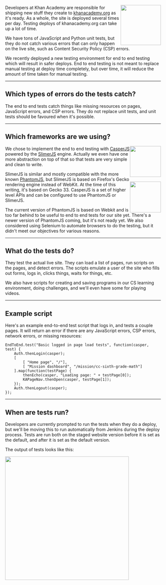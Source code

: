 <img src="https://brianbondy.com/static/img/blogpost_164/KA.png" style="float:right; width:130px">Developers at Khan Academy are responsible for shipping new stuff they create to [khanacademy.org](http://khanacademy.org/) as it's ready.
As a whole, the site is deployed several times per day.  Testing deploys of khanacademy.org can take up a lot of time.

We have tons of JavaScript and Python unit tests, but they do not catch various errors that can only happen on the live site, such as Content Security Policy (CSP) errors.

We recently deployed a new testing environment for end to end testing which will result in safer deploys.
End to end testing is not meant to replace manual testing at deploy time completely, but over time, it will reduce the amount of time taken for manual testing.

---

## Which types of errors do the tests catch?

The end to end tests catch things like missing resources on pages, JavaScript errors, and CSP errors.
They do not replace unit tests, and unit tests should be favoured when it's possible.

---

## Which frameworks are we using?

<div style="float:right">
<img src="https://brianbondy.com/static/img/blogpost_167/slimerjs.png" style="width: 100px; padding-bottom: 15px;"><br>
<img src="https://brianbondy.com/static/img/blogpost_167/casperjs.png" style="width: 100px">
</div>

We chose to implement the end to end testing with [CasperJS](http://casperjs.org/) powered by the [SlimerJS](http://slimerjs.org/) engine.  Actually we even have one more abstraction on top of that so that tests are very simple and clean to write.

SlimerJS is similar and mostly compatible with the more known [PhantomJS](http://phantomjs.org/), but SlimerJS is based on Firefox's Gecko rendering engine instead of WebKit.  At the time of this writing, it's based on Gecko 33.  CasperJS is a set of higher level APIs and can be configured to use PhantomJS or SlimerJS.

The current version of PhantomJS is based on Webkit and is too far behind to be useful to end to end tests for our site yet. There's a newer version of PhantomJS coming, but it's not ready yet.  We also considered using Selenium to automate browsers to do the testing, but it didn't meet our objectives for various reasons.

---

## What do the tests do?

They test the actual live site.  They can load a list of pages, run scripts on the pages, and detect errors.
The scripts emulate a user of the site who fills out forms, logs in, clicks things, waits for things, etc.

We also have scripts for creating and saving programs in our CS learning environment, doing challenges, and we'll even have some for playing videos.

---

## Example script

Here's an example end-to-end test script that logs in, and tests a couple pages.
It will return an error if there are any JavaScript errors, CSP errors, network errors, or missing resources:

    EndToEnd.test("Basic logged in page load tests", function(casper, test) {
        Auth.thenLogin(casper);
        [
            [ "Home page", "/"],
            [ "Mission dashboard", "/mission/cc-sixth-grade-math"]
        ].map(function(testPage) {
            thenEcho(casper, "Loading page: " + testPage[0]);
            KAPageNav.thenOpen(casper, testPage[1]);
        });
        Auth.thenLogout(casper);
    });



---

## When are tests run?

Developers are currently prompted to run the tests when they do a deploy, but we'll be moving this to run automatically from Jenkins during the deploy process.
Tests are run both on the staged website version before it is set as the default, and after it is set as the default version.

The output of tests looks like this:

<img src="https://brianbondy.com/static/img/blogpost_167/test-output.png" style="width: 400px">
